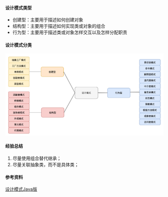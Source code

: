 #### 设计模式类型
- 创建型：主要用于描述如何创建对象
- 结构型：主要用于描述如何实现类或对象的组合
- 行为型：主要用于描述类或对象怎样交互以及怎样分配职责  

#### 设计模式分类
![image](https://github.com/shenjy24/document/raw/master/images/design_pattern/design_pattern.png)

#### 经验总结
1. 尽量使用组合替代继承；
2. 尽量关联抽象类，而不是具体类；

#### 参考资料
[设计模式Java版](https://legacy.gitbook.com/book/quanke/design-pattern-java/details)